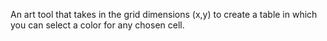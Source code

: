 An art tool that takes in the grid dimensions (x,y) to create a table in which you can select a color for any chosen cell. 

